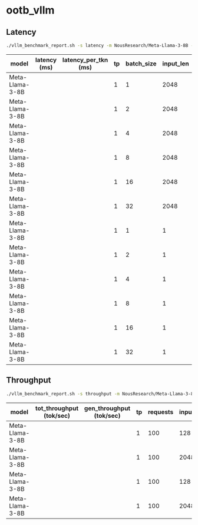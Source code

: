# ootb_vllm


## Latency
```sh
./vllm_benchmark_report.sh -s latency -m NousResearch/Meta-Llama-3-8B -g 1 -d float16
```
| model           | latency (ms)       | latency_per_tkn (ms) | tp  | batch_size | input_len | output_len | dtype   |
| --------------- | ------------------ | -------------------- | --- | ---------- | --------- | ---------- | ------- |
| Meta-Llama-3-8B |                    |                      | 1   | 1          | 2048      | 1          | float16 |
| Meta-Llama-3-8B |                    |                      | 1   | 2          | 2048      | 1          | float16 |
| Meta-Llama-3-8B |                    |                      | 1   | 4          | 2048      | 1          | float16 |
| Meta-Llama-3-8B |                    |                      | 1   | 8          | 2048      | 1          | float16 |
| Meta-Llama-3-8B |                    |                      | 1   | 16         | 2048      | 1          | float16 |
| Meta-Llama-3-8B |                    |                      | 1   | 32         | 2048      | 1          | float16 |
| Meta-Llama-3-8B |                    |                      | 1   | 1          | 1         | 128        | float16 |
| Meta-Llama-3-8B |                    |                      | 1   | 2          | 1         | 128        | float16 |
| Meta-Llama-3-8B |                    |                      | 1   | 4          | 1         | 128        | float16 |
| Meta-Llama-3-8B |                    |                      | 1   | 8          | 1         | 128        | float16 |
| Meta-Llama-3-8B |                    |                      | 1   | 16         | 1         | 128        | float16 |
| Meta-Llama-3-8B |                    |                      | 1   | 32         | 1         | 128        | float16 |

## Throughput
```sh
./vllm_benchmark_report.sh -s throughput -m NousResearch/Meta-Llama-3-8B -g 1 -d float16
```
| model           | tot_throughput (tok/sec) | gen_throughput (tok/sec) | tp  | requests | input_len | output_len | dtype   |
| --------------- | ------------------------ | ------------------------ | --- | -------- | --------- | ---------- | ------- |
| Meta-Llama-3-8B |                          |                          | 1   | 100      | 128       | 128        | float16 |
| Meta-Llama-3-8B |                          |                          | 1   | 100      | 2048      | 128        | float16 |
| Meta-Llama-3-8B |                          |                          | 1   | 100      | 128       | 2048       | float16 |
| Meta-Llama-3-8B |                          |                          | 1   | 100      | 2048      | 2048       | float16 |
